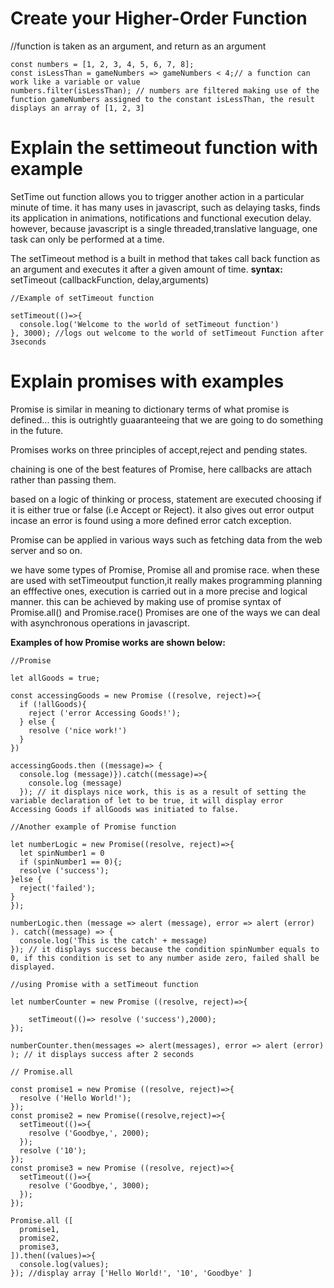 # Create your Higher-Order Function

//function is taken as an argument, and return as an argument
```
const numbers = [1, 2, 3, 4, 5, 6, 7, 8];
const isLessThan = gameNumbers => gameNumbers < 4;// a function can work like a variable or value
numbers.filter(isLessThan); // numbers are filtered making use of the function gameNumbers assigned to the constant isLessThan, the result displays an array of [1, 2, 3]
```
# Explain the settimeout function with example

SetTime out function allows you to trigger another action in a particular minute of time. it has many uses in javascript, such as delaying tasks, finds its application in animations, notifications and functional execution delay. however, because javascript is a single threaded,translative language, one task can only be performed at a time.

The setTimeout method is a built in method that takes call back function as an argument and executes it after a given amount of time.
**syntax:**
setTimeout (callbackFunction, delay,arguments)
```
//Example of setTimeout function 

setTimeout(()=>{
  console.log('Welcome to the world of setTimeout function')
}, 3000); //logs out welcome to the world of setTimeout Function after 3seconds
```

# Explain promises with examples

Promise is similar in meaning to dictionary terms of what promise is defined... this is outrightly guaaranteeing that we are going to do something in the future.

Promises works on three principles of accept,reject and pending states.

chaining is one of the best features of Promise, here callbacks are attach rather than passing them.

based on a logic of thinking or process, statement are executed choosing if it is either true or false (i.e Accept or Reject). it also gives out error output incase an error is found using a more defined error catch exception.

Promise can be applied in various ways such as fetching data from the web server and so on.

we have some types of Promise, Promise all and promise race. when these are used with setTimeoutput function,it really makes programming planning an efffective ones, execution is carried out in a more precise and logical manner. this can be achieved by making use of promise syntax of Promise.all()
and Promise.race()
Promises are one of the ways we can deal with asynchronous operations in javascript.

**Examples of how Promise works are shown below:**
```
//Promise 

let allGoods = true;

const accessingGoods = new Promise ((resolve, reject)=>{
  if (!allGoods){
    reject ('error Accessing Goods!');
  } else {
    resolve ('nice work!')
  }  
})

accessingGoods.then ((message)=> {
  console.log (message)}).catch((message)=>{
    console.log (message)
  }); // it displays nice work, this is as a result of setting the variable declaration of let to be true, it will display error Accessing Goods if allGoods was initiated to false.
```
```
//Another example of Promise function

let numberLogic = new Promise((resolve, reject)=>{
  let spinNumber1 = 0
  if (spinNumber1 == 0){;
  resolve ('success');
}else {
  reject('failed');
}
});

numberLogic.then (message => alert (message), error => alert (error)
). catch((message) => {
  console.log('This is the catch' + message)
}); // it displays success because the condition spinNumber equals to 0, if this condition is set to any number aside zero, failed shall be displayed.
```
```
//using Promise with a setTimeout function

let numberCounter = new Promise ((resolve, reject)=>{
  
    setTimeout(()=> resolve ('success'),2000);
});

numberCounter.then(messages => alert(messages), error => alert (error)
); // it displays success after 2 seconds
```
```
// Promise.all

const promise1 = new Promise ((resolve, reject)=>{
  resolve ('Hello World!');
});
const promise2 = new Promise((resolve,reject)=>{
  setTimeout(()=>{
    resolve ('Goodbye,', 2000);
  });
  resolve ('10');
});
const promise3 = new Promise ((resolve, reject)=>{
  setTimeout(()=>{
    resolve ('Goodbye,', 3000);
  });
});

Promise.all ([
  promise1,
  promise2,
  promise3,
]).then((values)=>{
  console.log(values);
}); //display array ['Hello World!', '10', 'Goodbye' ]
```


